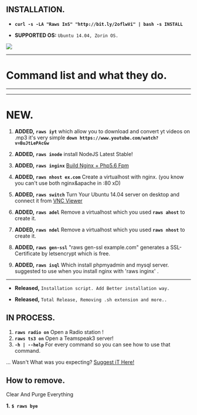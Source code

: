 ## INSTALLATION.

* **`curl -s -LA "Raws InS" "http://bit.ly/2oflwVi" | bash -s INSTALL`**

* **SUPPORTED OS:** `Ubuntu 14.04, Zorin OS.`

![](http://image.prntscr.com/image/931009a8a11543a8bd8c5c1a7a755dc9.png)


---
# Command list and what they do.


---

---
# NEW.

1. **ADDED,** **`raws iyt`** which allow you to download and convert yt videos on .mp3 it's very simple 
**`down https://www.youtube.com/watch?v=BuJtLePAcGw`**

2. **ADDED,** **`raws inode`** install NodeJS Latest Stable!

3. **ADDED,** **`raws inginx`** [Build Nginx + Php5.6 Fpm](https://github.com/systemroot/my-nginx)

4. **ADDED,** **`raws nhost ex.com`** Create a virtualhost with nginx. (you know you can't use both nginx&apache in :80 xD)

5. **ADDED,** **`raws switch`** Turn Your Ubuntu 14.04 server on desktop and connect it from [VNC Viewer](https://www.realvnc.com/download/viewer/)

6. **ADDED,** **`raws adel`** Remove a virtualhost which you used **`raws ahost`** to create it.

7. **ADDED,** **`raws ndel`** Remove a virtualhost which you used **`raws nhost`** to create it.

8. **ADDED,** **`raws gen-ssl`** "raws gen-ssl example.com" generates a SSL-Certificate by letsencrypt which is free.

9. **ADDED,** **`raws isql`** Which install phpmyadmin and mysql server. suggested to use when you install nginx with 'raws inginx' .

---

* **Released,** `Installation script. Add Better installation way.`

* **Released,** `Total Release, Removing .sh extension and more..`

## IN PROCESS.

1. **`raws radio on`** Open a Radio station !
2. **`raws ts3 on`** Open a Teamspeak3 server!
3. **`-h | --help`** For every command so you can see how to use that command.

... Wasn't What was you expecting? [Suggest iT Here!](https://github.com/systemroot/raws-dev/issues/new)



## How to remove.

Clear And Purge Everything

**1.** **``$ raws bye``**
